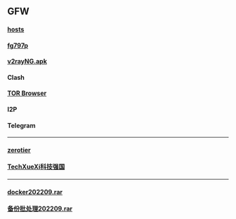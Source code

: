 ## GFW


#### [hosts](https://mokk731.github.io/txt/hosts.txt)


#### [fg797p](https://mokk731.github.io/ziprar/win-tools/fg797p.rar)


#### [v2rayNG.apk](https://mokk731.github.io/apk/v2rayNG_v1.6.28_202201.apk)


#### Clash

#### [TOR Browser](https://www.torproject.org/zh-CN/)

#### I2P

#### Telegram

--------------------------------------------------------------------------

#### [zerotier](https://mokk731.github.io/md/zerotier)

#### [TechXueXi科技强国](https://mokk731.github.io/md/xxqg)

--------------------------------------------------------------------------

#### [docker202209.rar](https://mokk731.github.io/ziprar/docker202209.rar)

#### [备份批处理202209.rar](https://mokk731.github.io/ziprar/备份批处理202209.rar)





